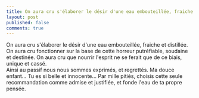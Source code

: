 ```yaml
---
title: On aura cru s'élaborer le désir d'une eau embouteillée, fraiche et distillée.
layout: post
published: false
comments: true
---
```

On aura cru s'élaborer le désir d'une eau embouteillée, fraiche et distillée. On aura cru fonctionner sur la base de cette horreur putréfiable, soudaine et destinée.  On aura cru que nourrir l'esprit ne se ferait que de ce biais, unique et cassé.  
Ainsi au passif nous nous sommes exprimés, et regrettés. Ma douce enfant… Tu es si belle et innocente… Par mille pitiés, choisis cette seule recommandation comme admise et justifiée, et fonde l'eau de ta propre pensée.